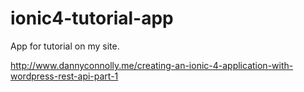 # ionic4-tutorial-app

App for tutorial on my site. 

http://www.dannyconnolly.me/creating-an-ionic-4-application-with-wordpress-rest-api-part-1
